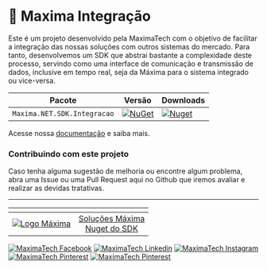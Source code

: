 # 📡 Maxima Integração

Este é um projeto desenvolvido pela MaximaTech com o objetivo de facilitar a integração das nossas soluções com outros sistemas do mercado.
Para tanto, desenvolvemos um SDK que abstrai bastante a complexidade deste processo, servindo como uma interface de comunicação e transmissão de dados, inclusive em tempo real, seja da Máxima para o sistema integrado ou vice-versa.

| Pacote                      | Versão                                                                                                                              | Downloads                                                                                                                            |
| --------------------------- | ----------------------------------------------------------------------------------------------------------------------------------- | ------------------------------------------------------------------------------------------------------------------------------------ |
| `Maxima.NET.SDK.Integracao` | [![NuGet](https://img.shields.io/nuget/v/Maxima.NET.SDK.Integracao.svg)](https://www.nuget.org/packages/Maxima.NET.SDK.Integracao/) | [![Nuget](https://img.shields.io/nuget/dt/Maxima.NET.SDK.Integracao.svg)](https://www.nuget.org/packages/Maxima.NET.SDK.Integracao/) |

Acesse nossa [documentação](https://github.com/MaximaTech/Maxima.Net.SDK/wiki) e saiba mais.

### Contribuindo com este projeto

Caso tenha alguma sugestão de melhoria ou encontre algum problema, abra uma Issue ou uma Pull Request aqui no Github que iremos avaliar e realizar as devidas tratativas.

---

|                                                               <!-- -->                                                                |                                                          <!-- -->                                                          |
| :-----------------------------------------------------------------------------------------------------------------------------------: | :------------------------------------------------------------------------------------------------------------------------: |
| [![Logo Máxima](https://maximatech.com.br/wp-content/uploads/2019/04/logo-maximatech-e1554815418600.png)](https://maximatech.com.br/) | [Soluções Máxima](https://maximatech.com.br/)<br>[Nuget do SDK](https://www.nuget.org/packages/Maxima.NET.SDK.Integracao/) |

[![MaximaTech Facebook](https://img.shields.io/badge/Facebook-1877F2?style=for-the-badge&logo=facebook&logoColor=white)](https://www.facebook.com/maximatechbr)
[![MaximaTech Linkedin](https://img.shields.io/badge/LinkedIn-0077B5?style=for-the-badge&logo=linkedin&logoColor=white)](https://www.linkedin.com/company/maximatechbr/)
[![MaximaTech Instagram](https://img.shields.io/badge/Instagram-E4405F?style=for-the-badge&logo=instagram&logoColor=white)](https://www.instagram.com/maximatechbr/)
[![MaximaTech Pinterest](https://img.shields.io/badge/Pinterest-%23E60023.svg?&style=for-the-badge&logo=Pinterest&logoColor=white)](https://br.pinterest.com/maximatechbr/)
[![MaximaTech Pinterest](https://img.shields.io/badge/YouTube-FF0000?style=for-the-badge&logo=youtube&logoColor=white)](https://www.youtube.com/maximatechbr)
